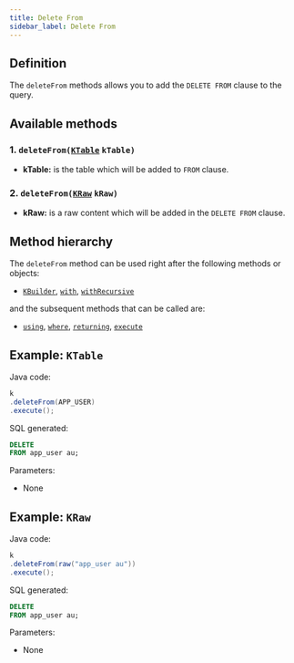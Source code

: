 ```yaml
---
title: Delete From
sidebar_label: Delete From
---
```


## Definition

The `deleteFrom` methods allows you to add the `DELETE FROM` clause to the query.

## Available methods

### 1. `deleteFrom(`[`KTable`](/docs/misc/ktable) `kTable)`

- **kTable:** is the table which will be added to `FROM` clause.

### 2. `deleteFrom(`[`KRaw`](/docs/misc/select-list-values#7-kraw) `kRaw)`

- **kRaw:** is a raw content which will be added in the `DELETE FROM` clause.

## Method hierarchy

The `deleteFrom` method can be used right after the following methods or objects:

- [`KBuilder`](/docs/get-started/installation/springboot-jdbc#ready-to-use), [`with`](/docs/delete-statement/with), [`withRecursive`](/docs/delete-statement/with)

and the subsequent methods that can be called are:
- [`using`](/docs/delete-statement/using/), [`where`](/docs/delete-statement/where/), [`returning`](/docs/delete-statement/returning), [`execute`](/docs/select-statement/select/)

## Example: `KTable`

Java code:

```java
k
.deleteFrom(APP_USER)
.execute();
```

SQL generated:

```sql
DELETE
FROM app_user au;
```

Parameters:

- None

## Example: `KRaw`

Java code:

```java
k
.deleteFrom(raw("app_user au"))
.execute();
```

SQL generated:

```sql
DELETE
FROM app_user au;
```

Parameters:

- None